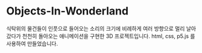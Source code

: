 # Objects-In-Wonderland
식탁위의 물건들이 인풋으로 들어오는 소리의 크기에 비례하게 여러 방향으로 멀리 날아갔다가 천천히 돌아오는 애니메이션을 구현한 3D 프로젝트입니다.
html, css, p5.js 를 사용하여 만들었습니다.
